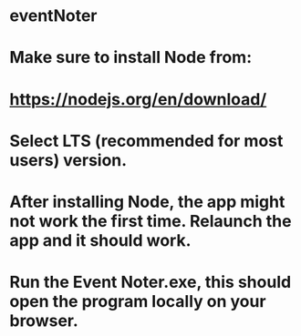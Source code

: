 # eventNoter
# Make sure to install Node from:
# https://nodejs.org/en/download/

# Select LTS (recommended for most users) version.
# After installing Node, the app might not work the first time. Relaunch the app and it should work.
# Run the Event Noter.exe, this should open the program locally on your browser.

